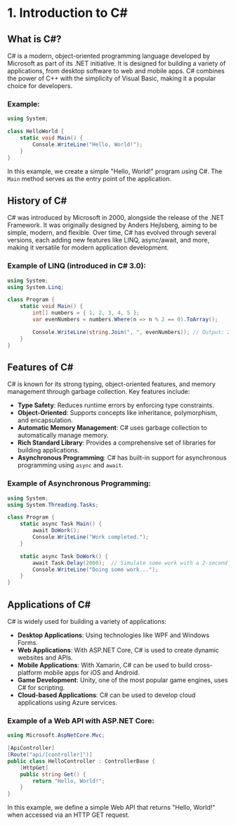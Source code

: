 # 1. Introduction to C#

## What is C#?

C# is a modern, object-oriented programming language developed by Microsoft as part of its .NET initiative. It is designed for building a variety of applications, from desktop software to web and mobile apps. C# combines the power of C++ with the simplicity of Visual Basic, making it a popular choice for developers.

### Example:

```csharp
using System;

class HelloWorld {
    static void Main() {
        Console.WriteLine("Hello, World!");
    }
}
```

In this example, we create a simple "Hello, World!" program using C#. The `Main` method serves as the entry point of the application.

## History of C#

C# was introduced by Microsoft in 2000, alongside the release of the .NET Framework. It was originally designed by Anders Hejlsberg, aiming to be simple, modern, and flexible. Over time, C# has evolved through several versions, each adding new features like LINQ, async/await, and more, making it versatile for modern application development.

### Example of LINQ (introduced in C# 3.0):

```csharp
using System;
using System.Linq;

class Program {
    static void Main() {
        int[] numbers = { 1, 2, 3, 4, 5 };
        var evenNumbers = numbers.Where(n => n % 2 == 0).ToArray();

        Console.WriteLine(string.Join(", ", evenNumbers)); // Output: 2, 4
    }
}
```

## Features of C#

C# is known for its strong typing, object-oriented features, and memory management through garbage collection. Key features include:

- **Type Safety**: Reduces runtime errors by enforcing type constraints.
- **Object-Oriented**: Supports concepts like inheritance, polymorphism, and encapsulation.
- **Automatic Memory Management**: C# uses garbage collection to automatically manage memory.
- **Rich Standard Library**: Provides a comprehensive set of libraries for building applications.
- **Asynchronous Programming**: C# has built-in support for asynchronous programming using `async` and `await`.

### Example of Asynchronous Programming:

```csharp
using System;
using System.Threading.Tasks;

class Program {
    static async Task Main() {
        await DoWork();
        Console.WriteLine("Work completed.");
    }

    static async Task DoWork() {
        await Task.Delay(2000);  // Simulate some work with a 2-second delay
        Console.WriteLine("Doing some work...");
    }
}
```

## Applications of C#

C# is widely used for building a variety of applications:

- **Desktop Applications**: Using technologies like WPF and Windows Forms.
- **Web Applications**: With ASP.NET Core, C# is used to create dynamic websites and APIs.
- **Mobile Applications**: With Xamarin, C# can be used to build cross-platform mobile apps for iOS and Android.
- **Game Development**: Unity, one of the most popular game engines, uses C# for scripting.
- **Cloud-based Applications**: C# can be used to develop cloud applications using Azure services.

### Example of a Web API with ASP.NET Core:

```csharp
using Microsoft.AspNetCore.Mvc;

[ApiController]
[Route("api/[controller]")]
public class HelloController : ControllerBase {
    [HttpGet]
    public string Get() {
        return "Hello, World!";
    }
}
```

In this example, we define a simple Web API that returns "Hello, World!" when accessed via an HTTP GET request.

